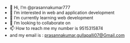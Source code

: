 - 👋 Hi, I’m @prasannakumar777
- 👀 I’m interested in web and application development
- 🌱 I’m currently learning web development
- 💞️ I’m looking to collaborate on 
- 📫 How to reach me my number is 9515315874
- and my email is : prasannakumar.gullapalli07@Gmail.com

<!---
prasannakumar777/prasannakumar777 is a ✨ special ✨ repository because its `README.md` (this file) appears on your GitHub profile.
You can click the Preview link to take a look at your changes.
--->
